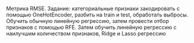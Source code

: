 Метрика RMSE.
Задание: категориальные признаки закодировать с помощью OneHotEncoder, разбить на train и test, обработать выбросы.
Обучить обычную линейную регрессию, затем провести отбор признаков с помощью RFE.
Затем обучить линейную регрессию с наилучшим количеством признаков, Ridge и Lasso регрессию
